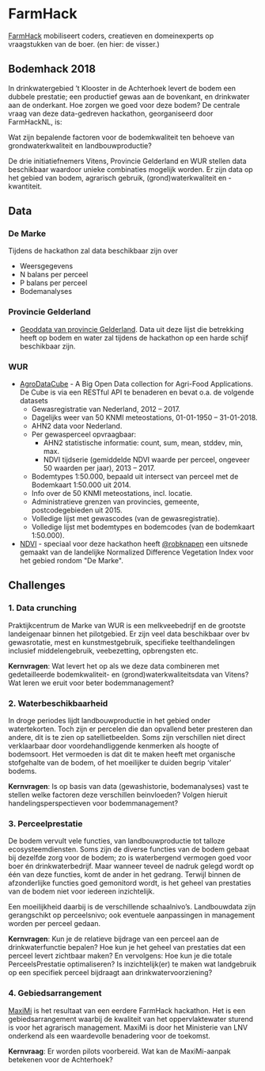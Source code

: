 # FarmHack 

[FarmHack](farmhack.nl) mobiliseert coders, creatieven en domeinexperts op vraagstukken van de boer. (en hier: de visser.)

## Bodemhack 2018

In drinkwatergebied ’t Klooster in de Achterhoek levert de bodem een dubbele prestatie; een productief gewas aan de bovenkant, en drinkwater aan de onderkant. Hoe zorgen we goed voor deze bodem? De centrale vraag van deze data-gedreven hackathon, georganiseerd door FarmHackNL, is:

Wat zijn bepalende factoren voor de bodemkwaliteit ten behoeve van grondwaterkwaliteit en landbouwproductie?

De drie initiatiefnemers Vitens, Provincie Gelderland en WUR stellen data beschikbaar waardoor unieke combinaties mogelijk worden.  Er zijn data op het gebied van bodem, agrarisch gebruik, (grond)waterkwaliteit en -kwantiteit.

## Data

### De Marke

Tijdens de hackathon zal data beschikbaar zijn over 

- Weersgegevens
- N balans per perceel
- P balans per perceel
- Bodemanalyses

### Provincie Gelderland

- [Geoddata van provincie Gelderland](http://geoserver.prvgld.nl/geoserver/web/?wicket:bookmarkablePage=:org.geoserver.web.demo.MapPreviewPage). Data uit deze lijst die betrekking heeft op bodem en water zal tijdens de hackathon op een harde schijf beschikbaar zijn.

### WUR 

- [AgroDataCube](http://agrodatacube.wur.nl) - A Big Open Data collection for Agri-Food Applications. De Cube is via een RESTful API te benaderen en bevat o.a. de volgende datasets
  - Gewasregistratie van Nederland, 2012 – 2017.
  - Dagelijks weer van 50 KNMI meteostations, 01-01-1950 – 31-01-2018.
  - AHN2 data voor Nederland.
  - Per gewasperceel opvraagbaar:
    - AHN2 statistische informatie: count, sum, mean, stddev, min, max.
    - NDVI tijdserie (gemiddelde NDVI waarde per perceel, ongeveer 50 waarden per jaar), 2013 – 2017.
  - Bodemtypes 1:50.000, bepaald uit intersect van perceel met de Bodemkaart 1:50.000 uit 2014.
  - Info over de 50 KNMI meteostations, incl. locatie.
  - Administratieve grenzen van provincies, gemeente, postcodegebieden uit 2015.
  - Volledige lijst met gewascodes (van de gewasregistratie).
  - Volledige lijst met bodemtypes en bodemcodes (van de bodemkaart 1:50.000).
 - [NDVI](https://github.com/FarmHackNL/Bodemhack-2018/tree/master/data/NDVI) - speciaal voor deze hackathon heeft [@robknapen](https://github.com/robknapen) een uitsnede gemaakt van de landelijke Normalized Difference Vegetation Index voor het gebied rondom "De Marke".

## Challenges

### 1. Data crunching

Praktijkcentrum de Marke van WUR is een melkveebedrijf en de grootste landeigenaar binnen het pilotgebied. Er zijn veel data beschikbaar over bv gewasrotatie, mest en kunstmestgebruik, specifieke teelthandelingen inclusief middelengebruik, veebezetting, opbrengsten etc. 


**Kernvragen**: Wat levert het op als we deze data combineren met gedetailleerde bodemkwaliteit- en (grond)waterkwaliteitsdata van Vitens? Wat leren we eruit voor beter bodemmanagement?

### 2. Waterbeschikbaarheid

In droge periodes lijdt landbouwproductie in het gebied onder watertekorten. Toch zijn er percelen die dan opvallend beter presteren dan andere, dit is te zien op satellietbeelden. Soms zijn verschillen niet direct verklaarbaar door voordehandliggende kenmerken als hoogte of bodemsoort. Het vermoeden is dat dit te maken heeft met organische stofgehalte van de bodem, of het moeilijker te duiden begrip ‘vitaler’ bodems. 

**Kernvragen**: Is op basis van data (gewashistorie, bodemanalyses) vast te stellen welke factoren deze verschillen beinvloeden? Volgen hieruit handelingsperspectieven voor bodemmanagement?

### 3. Perceelprestatie

De bodem vervult vele functies, van landbouwproductie tot talloze ecosysteemdiensten. Soms zijn de diverse functies van de bodem gebaat bij dezelfde zorg voor de bodem; zo is waterbergend vermogen goed voor boer én drinkwaterbedrijf. Maar wanneer teveel de nadruk gelegd wordt op één van deze functies, komt de ander in het gedrang. Terwijl binnen de afzonderlijke functies goed gemonitord wordt, is het geheel van prestaties van de bodem niet voor iedereen inzichtelijk.

Een moeilijkheid daarbij is de verschillende schaalnivo’s. Landbouwdata zijn gerangschikt op perceelsnivo; ook eventuele aanpassingen in management worden per perceel gedaan.

**Kernvragen**: Kun je de relatieve bijdrage van een perceel aan de drinkwaterfunctie bepalen? Hoe kun je het geheel van prestaties dat een perceel levert zichtbaar maken? En vervolgens: Hoe kun je die totale PerceelsPrestatie optimaliseren? Is inzichtelijk(er) te maken wat landgebruik op een specifiek perceel bijdraagt aan drinkwatervoorziening?

### 4. Gebiedsarrangement

[MaxiMi](https://www.farmhack.nl/winnaar-maximi-op-weg-naar-nieuw-mineralenbeleid/) is het resultaat van een eerdere FarmHack hackathon. Het is een gebiedsarrangement waarbij de kwaliteit van het oppervlaktewater sturend is voor het agrarisch management. MaxiMi is door het Ministerie van LNV onderkend als een waardevolle benadering voor de toekomst. 

**Kernvraag**: Er worden pilots voorbereid. Wat kan de MaxiMi-aanpak betekenen voor de Achterhoek?
